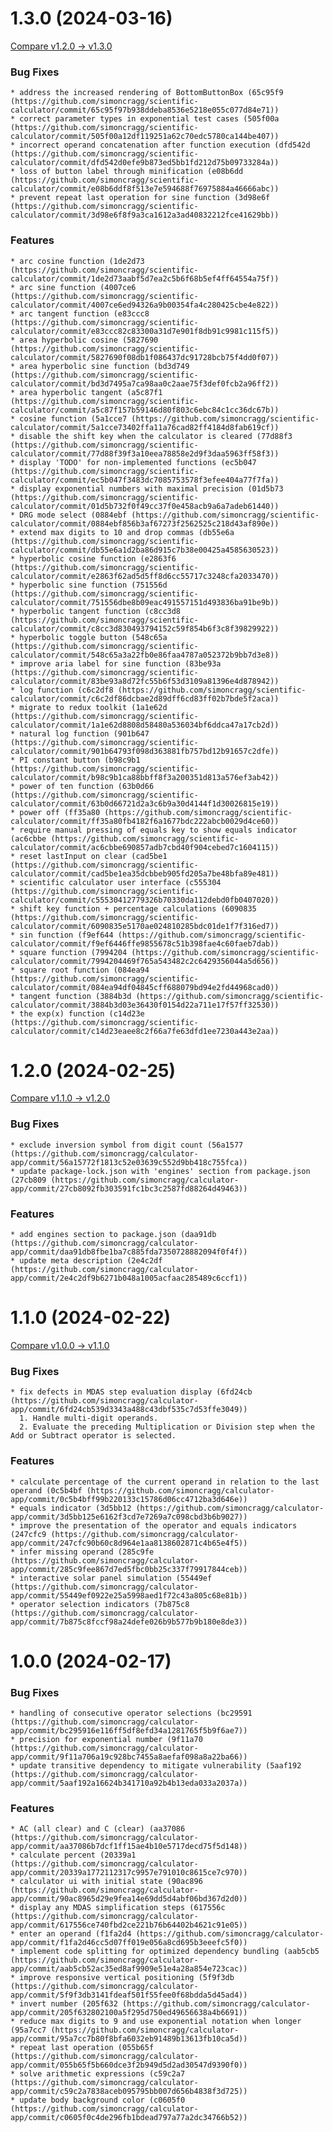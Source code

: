 # 1.3.0 (2024-03-16)

[Compare v1.2.0 → v1.3.0](https://github.com/simoncragg/scientific-calculator/compare/v1.2.0...v1.3.0)

### Bug Fixes

    * address the increased rendering of BottomButtonBox (65c95f9 (https://github.com/simoncragg/scientific-calculator/commit/65c95f97b938ddeba8536e5218e055c077d84e71))
    * correct parameter types in exponential test cases (505f00a (https://github.com/simoncragg/scientific-calculator/commit/505f00a12df119251a62c70edc5780ca144be407))
    * incorrect operand concatenation after function execution (dfd542d (https://github.com/simoncragg/scientific-calculator/commit/dfd542d0efe9b873ed5bb1fd212d75b09733284a))
    * loss of button label through minification (e08b6dd (https://github.com/simoncragg/scientific-calculator/commit/e08b6ddf8f513e7e594688f76975884a46666abc))
    * prevent repeat last operation for sine function (3d98e6f (https://github.com/simoncragg/scientific-calculator/commit/3d98e6f8f9a3ca1612a3ad40832212fce41629bb))

### Features

    * arc cosine function (1de2d73 (https://github.com/simoncragg/scientific-calculator/commit/1de2d73aabf5d7ea2c5b6f68b5ef4ff64554a75f))
    * arc sine function (4007ce6 (https://github.com/simoncragg/scientific-calculator/commit/4007ce6ed94326a9b00354fa4c280425cbe4e822))
    * arc tangent function (e83ccc8 (https://github.com/simoncragg/scientific-calculator/commit/e83ccc82c83300a31d7e901f8db91c9981c115f5))
    * area hyperbolic cosine (5827690 (https://github.com/simoncragg/scientific-calculator/commit/5827690f08db1f086437dc91728bcb75f4dd0f07))
    * area hyperbolic sine function (bd3d749 (https://github.com/simoncragg/scientific-calculator/commit/bd3d7495a7ca98aa0c2aae75f3def0fcb2a96ff2))  
    * area hyperbolic tangent (a5c87f1 (https://github.com/simoncragg/scientific-calculator/commit/a5c87f157b59146d80f803c6ebc84c1cc36dc67b))        
    * cosine function (5a1cce7 (https://github.com/simoncragg/scientific-calculator/commit/5a1cce73402ffa11a76cad82ff4184d8fab619cf))
    * disable the shift key when the calculator is cleared (77d88f3 (https://github.com/simoncragg/scientific-calculator/commit/77d88f39f3a10eea78858e2d9f3daa5963ff58f3))
    * display 'TODO' for non-implemented functions (ec5b047 (https://github.com/simoncragg/scientific-calculator/commit/ec5b047f3483dc7085753578f3efee404a77f7fa))
    * display exponential numbers with maximal precision (01d5b73 (https://github.com/simoncragg/scientific-calculator/commit/01d5b732f0f49cc37f0e458acb9a6a7adeb61440))
    * DRG mode select (0884ebf (https://github.com/simoncragg/scientific-calculator/commit/0884ebf856b3af67273f2562525c218d43af890e))
    * extend max digits to 10 and drop commas (db55e6a (https://github.com/simoncragg/scientific-calculator/commit/db55e6a1d2ba86d915c7b38e00425a4585630523))
    * hyperbolic cosine function (e2863f6 (https://github.com/simoncragg/scientific-calculator/commit/e2863f62ad5d5ff8d6cc55717c3248cfa2033470))     
    * hyperbolic sine function (751556d (https://github.com/simoncragg/scientific-calculator/commit/751556dbe8b09eac491557151d493836ba91be9b))       
    * hyperbolic tangent function (c8cc3d8 (https://github.com/simoncragg/scientific-calculator/commit/c8cc3d830493794152c59f854b6f3c8f39829922))    
    * hyperbolic toggle button (548c65a (https://github.com/simoncragg/scientific-calculator/commit/548c65a3a22fb0e86faa4787a052372b9bb7d3e8))       
    * improve aria label for sine function (83be93a (https://github.com/simoncragg/scientific-calculator/commit/83be93a8d72fc55b6f53d3109a81396e4d878942))
    * log function (c6c2df8 (https://github.com/simoncragg/scientific-calculator/commit/c6c2df86dcbae2d89dff6cd83ff02b7bde5f2aca))
    * migrate to redux toolkit (1a1e62d (https://github.com/simoncragg/scientific-calculator/commit/1a1e62d8808d58480a536034bf6ddca47a17cb2d))       
    * natural log function (901b647 (https://github.com/simoncragg/scientific-calculator/commit/901b64793f098d363881fb757bd12b91657c2dfe))
    * PI constant button (b98c9b1 (https://github.com/simoncragg/scientific-calculator/commit/b98c9b1ca88bbff8f3a200351d813a576ef3ab42))
    * power of ten function (63b0d66 (https://github.com/simoncragg/scientific-calculator/commit/63b0d66721d2a3c6b9a30d4144f1d30026815e19))
    * power off (ff35a80 (https://github.com/simoncragg/scientific-calculator/commit/ff35a80fb4182f6a1677bdc222abcb0029d4ce60))
    * require manual pressing of equals key to show equals indicator (ac6cbbe (https://github.com/simoncragg/scientific-calculator/commit/ac6cbbe690857adb7cbd40f904cebed7c1604115))
    * reset lastInput on clear (cad5be1 (https://github.com/simoncragg/scientific-calculator/commit/cad5be1ea35dcbbeb905fd205a7be48bfa89e481))       
    * scientific calculator user interface (c555304 (https://github.com/simoncragg/scientific-calculator/commit/c55530412779326b70330da112debd0fb0407020))
    * shift key function + percentage calculations (6090835 (https://github.com/simoncragg/scientific-calculator/commit/6090835e5170ae024810285bdc01de1f7f316ed7))
    * sin function (f9ef644 (https://github.com/simoncragg/scientific-calculator/commit/f9ef6446ffe9855678c51b398fae4c60faeb7dab))
    * square function (7994204 (https://github.com/simoncragg/scientific-calculator/commit/7994204469f765a543482c2c6429356044a5d656))
    * square root function (084ea94 (https://github.com/simoncragg/scientific-calculator/commit/084ea94df04845cff688079bd94e2fd44968cad0))
    * tangent function (3884b3d (https://github.com/simoncragg/scientific-calculator/commit/3884b3d03e36430f0154d22a711e17f57ff32530))
    * the exp(x) function (c14d23e (https://github.com/simoncragg/scientific-calculator/commit/c14d23eaee8c2f66a7fe63dfd1ee7230a443e2aa))

# 1.2.0 (2024-02-25)

[Compare v1.1.0 → v1.2.0](https://github.com/simoncragg/calculator-app/compare/v1.1.0...v1.2.0)

### Bug Fixes

    * exclude inversion symbol from digit count (56a1577 (https://github.com/simoncragg/calculator-app/commit/56a15772f1813c52e03639c552d9bb418c755fca))
    * update package-lock.json with 'engines' section from package.json (27cb809 (https://github.com/simoncragg/calculator-app/commit/27cb8092fb303591fc1bc3c2587fd88264d49463))

### Features

    * add engines section to package.json (daa91db (https://github.com/simoncragg/calculator-app/commit/daa91db8fbe1ba7c885fda7350728882094f0f4f))
    * update meta description (2e4c2df (https://github.com/simoncragg/calculator-app/commit/2e4c2df9b6271b048a1005acfaac285489c6ccf1))

# 1.1.0 (2024-02-22)

[Compare v1.0.0 → v1.1.0](https://github.com/simoncragg/calculator-app/compare/v1.0.0...v1.1.0)

### Bug Fixes

    * fix defects in MDAS step evaluation display (6fd24cb (https://github.com/simoncragg/calculator-app/commit/6fd24cb539d3343a488c43dbf535c7d53ffe3049))
      1. Handle multi-digit operands.
      2. Evaluate the preceding Multiplication or Division step when the Add or Subtract operator is selected.

### Features

    * calculate percentage of the current operand in relation to the last operand (0c5b4bf (https://github.com/simoncragg/calculator-app/commit/0c5b4bff99b220133c15786d06cc4712ba3d646e))
    * equals indicator (3d5bb12 (https://github.com/simoncragg/calculator-app/commit/3d5bb125e6162f3cd7e7269a7c098cbd3b6b9027))
    * improve the presentation of the operator and equals indicators (247cfc9 (https://github.com/simoncragg/calculator-app/commit/247cfc90b60c8d964e1aa8138602871c4b65e4f5))
    * infer missing operand (285c9fe (https://github.com/simoncragg/calculator-app/commit/285c9fee867d7ed5fbc0bb25c337f79917844ceb))
    * interactive solar panel simulation (55449ef (https://github.com/simoncragg/calculator-app/commit/55449ef0922e25a5998aed1f72c43a805c68e81b))
    * operator selection indicators (7b875c8 (https://github.com/simoncragg/calculator-app/commit/7b875c8fccf98a24defe026b9b577b9b180e8de3))

# 1.0.0 (2024-02-17)

### Bug Fixes

    * handling of consecutive operator selections (bc29591 (https://github.com/simoncragg/calculator-app/commit/bc295916e116ff5df8efd34a1281765f5b9f6ae7))
    * precision for exponential number (9f11a70 (https://github.com/simoncragg/calculator-app/commit/9f11a706a19c928bc7455a8aefaf098a8a22ba66))
    * update transitive dependency to mitigate vulnerability (5aaf192 (https://github.com/simoncragg/calculator-app/commit/5aaf192a16624b341710a92b4b13eda033a2037a))

### Features

    * AC (all clear) and C (clear) (aa37086 (https://github.com/simoncragg/calculator-app/commit/aa37086b7dcf1ff15ae4b10e5717decd75f5d148)) 
    * calculate percent (20339a1 (https://github.com/simoncragg/calculator-app/commit/20339a1772112317c9957e791010c8615ce7c970))
    * calculator ui with initial state (90ac896 (https://github.com/simoncragg/calculator-app/commit/90ac8965d29e9fea14e69dd5d4abf06bd367d2d0))
    * display any MDAS simplification steps (617556c (https://github.com/simoncragg/calculator-app/commit/617556ce740fbd2ce221b76b64402b4621c91e05))
    * enter an operand (f1fa2d4 (https://github.com/simoncragg/calculator-app/commit/f1fa2d46cc5d07ff019e056a8cd695b3eeefc5f0))
    * implement code splitting for optimized dependency bundling (aab5cb5 (https://github.com/simoncragg/calculator-app/commit/aab5cb52ac35ed8af9909e51e4a28a854e723cac))
    * improve responsive vertical positioning (5f9f3db (https://github.com/simoncragg/calculator-app/commit/5f9f3db3141fdeaf501f55fee0f68bdda5d45ad4))
    * invert number (205f632 (https://github.com/simoncragg/calculator-app/commit/205f632802100a5f295d750ed49656638a4b6691))
    * reduce max digits to 9 and use exponential notation when longer (95a7cc7 (https://github.com/simoncragg/calculator-app/commit/95a7cc7b80f8bfa6032eb91489b13613fb10ca5d))
    * repeat last operation (055b65f (https://github.com/simoncragg/calculator-app/commit/055b65f5b660dce3f2b949d5d2ad30547d9390f0))        
    * solve arithmetic expressions (c59c2a7 (https://github.com/simoncragg/calculator-app/commit/c59c2a7838aceb095795bb007d656b4838f3d725)) 
    * update body background color (c0605f0 (https://github.com/simoncragg/calculator-app/commit/c0605f0c4de296fb1bdead797a77a2dc34766b52)) 
